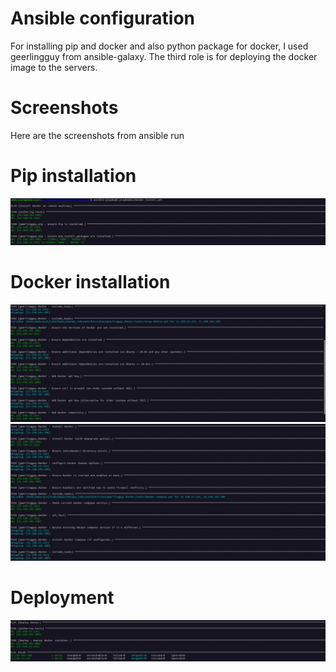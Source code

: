 # Ansible configuration

For installing pip and docker and also python package for docker, I used geerlingguy from ansible-galaxy.
The third role is for deploying the docker image to the servers.

# Screenshots
Here are the screenshots from ansible run

# Pip installation
![pip installation screenshot](screenshots/1.jpg)

# Docker installation
![docker installation screenshot part1](screenshots/2.jpg)
![docker installation screenshot part2](screenshots/3.jpg)

# Deployment
![Deployment screenshot](screenshots/4.jpg)